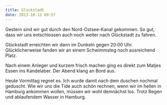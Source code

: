 ```yaml
---
title: Glückstadt
date: 2013-10-12 09:57
---
```

Gestern sind wir gut durch den Nord-Ostsee-Kanal gekommen. So gut, dass wir uns entschlossen auch noch weiter nach Glückstadt zu fahren. 

Glückstadt erreichten wir dann im Dunkeln gegen 20:00 Uhr. Glücklicherweise fanden wir an einem Schwimmsteg noch ausreichend Platz. 

Nach einem Anleger und kurzem frisch machen ging es direkt zum Matjes Essen ins Kandelaber. Der Abend klang an Bord aus.

Heute Vormittag regnet es. Ich wurde damit nach dem duschen nochmal geduscht. Wie wir uns die Tide auch schön rechnen, wenn wir im hellen in Hamburg ankommen wollen, müssen wir wohl demnächst los. Trotz Regen und ablaufendem Wasser in Hamburg.